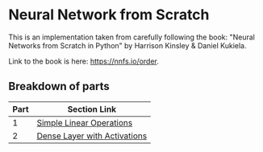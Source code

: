 # Neural Network from Scratch

This is an implementation taken from carefully following the book: "Neural Networks from Scratch in Python" by Harrison Kinsley & Daniel Kukiela.

Link to the book is here: https://nnfs.io/order.

## Breakdown of parts

| Part | Section Link                                                                                           |
|------|--------------------------------------------------------------------------------------------------------|
| 1    | [Simple Linear Operations](https://github.com/jaceroldan/neural-network-from-scratch/tree/main/part_1) |
| 2    | [Dense Layer with Activations](https://github.com/jaceroldan/neural-network-from-scratch/tree/main/part_2) |